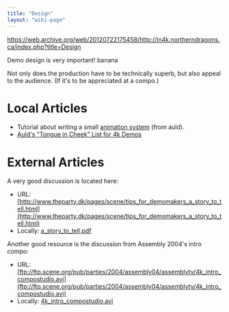 ```yaml
---
title: "Design"
layout: "wiki-page"
---
```


https://web.archive.org/web/20120722175458/http://in4k.northerndragons.ca/index.php?title=Design

Demo design is very important! banana

Not only does the production have to be technically superb, but also appeal to the audience. (If it's to be appreciated at a compo.)

# Local Articles

* Tutorial about writing a small [animation system](animation_system) (from auld).
* [Auld's "Tongue in Cheek" List for 4k Demos](Aulds_TIC_List_for_4k_Demos)

# External Articles

A very good discussion is located here:

* URL: [http://www.theparty.dk/pages/scene/tips_for_demomakers_a_story_to_tell.html](http://www.theparty.dk/pages/scene/tips_for_demomakers_a_story_to_tell.html)
* Locally: [a_story_to_tell.pdf](ftp://ftp.untergrund.net/users/in4kadmin/files/a_story_to_tell.pdf)

Another good resource is the discussion from Assembly 2004's intro compo:

* URL: [ftp://ftp.scene.org/pub/parties/2004/assembly04/assemblytv/4k_intro_compostudio.avi](ftp://ftp.scene.org/pub/parties/2004/assembly04/assemblytv/4k_intro_compostudio.avi)
* Locally: [4k_intro_compostudio.avi](ftp://ftp.untergrund.net/users/in4kadmin/files/4k_intro_compostudio.avi)
